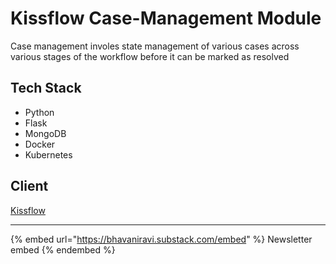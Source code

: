 # Kissflow Case-Management Module

Case management involes state management of various cases across various stages of the workflow before it can be marked as resolved

## Tech Stack

- Python
- Flask
- MongoDB
- Docker
- Kubernetes

## Client

[Kissflow](https://kissflow.com)

---

{% embed url="https://bhavaniravi.substack.com/embed" %}
Newsletter embed
{% endembed %}

